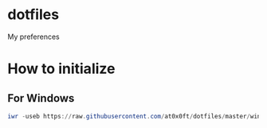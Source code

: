 # dotfiles
My preferences

# How to initialize

## For Windows

```ps1
iwr -useb https://raw.githubusercontent.com/at0x0ft/dotfiles/master/win/test.ps1 | iex
```
